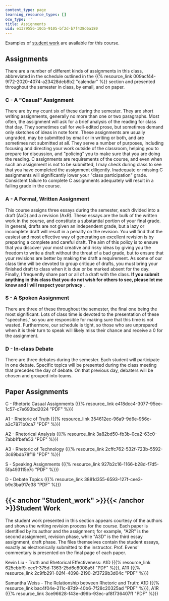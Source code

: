 ```yaml
---
content_type: page
learning_resource_types: []
ocw_type: ''
title: Assignments
uid: e1379556-10d5-9105-bf2d-b7f438d6a180
---
```


Examples of [student work](#Student_work) are available for this course.

Assignments
-----------

There are a number of different kinds of assignments in this class, abbreviated in the schedule outlined in the {{% resource_link 009acf44-9f72-2020-4074-a23428deb8b2 "calendar" %}} section and presented throughout the semester in class, by email, and on paper.

### C - A "Casual" Assignment

There are by my count six of these during the semester. They are short writing assignments, generally no more than one or two paragraphs. Most often, the assignment will ask for a brief analysis of the reading for class that day. They sometimes call for well-edited prose, but sometimes demand only sketches of ideas in note form. These assignments are usually ungraded, may be submitted by email or in writing or both, and are sometimes not submitted at all. They serve a number of purposes, including focusing and directing your work outside of the classroom, helping you to prepare for discussion, and "policing" you to make sure that you are doing the reading. C assignments are requirements of the course, and even when such an assignment is not to be submitted, I may check during class to see that you have completed the assignment diligently. Inadequate or missing C assignments will significantly lower your "class participation" grade. Consistent failure to complete C assignments adequately will result in a failing grade in the course.

### A - A Formal, Written Assignment

This course assigns three essays during the semester, each divided into a draft (AxD) and a revision (AxR). These essays are the bulk of the written work in the course, and constitute a substantial portion of your final grade. In general, drafts are not given an independent grade, but a lazy or incomplete draft will result in a penalty on the revision. You will find that the easiest and most effective way of generating an excellent revision is by preparing a complete and careful draft. The aim of this policy is to ensure that you discover your most creative and risky ideas by giving you the freedom to write a draft without the threat of a bad grade, but to ensure that your revisions are better by making the draft a requirement. As some of our class time will be devoted to group critique of drafts, you must bring your finished draft to class when it is due or be marked absent for the day. Finally, I frequently share part or all of a draft with the class. **If you submit anything in this class that you do not wish for others to see, please let me know and I will respect your privacy** .

### S - A Spoken Assignment

There are three of these throughout the semester, the final one being the most significant. Lots of class time is devoted to the presentation of these "speeches," so you are responsible for making sure that this time is not wasted. Furthermore, our schedule is tight, so those who are unprepared when it is their turn to speak will likely miss their chance and receive a 0 for the assignment.

### D - In-class Debate

There are three debates during the semester. Each student will participate in one debate. Specific topics will be presented during the class meeting that precedes the day of debate. On that previous day, debaters will be chosen and grouped into teams.

Paper Assignments
-----------------

C - Rhetoric Casual Assignments ({{% resource_link e418dcc4-3077-95ee-1c57-c7e693bd2024 "PDF" %}})

A1 - Rhetoric of Truth ({{% resource_link 354612ec-96a9-9d6e-956c-a3c7871b0ca7 "PDF" %}})

A2 - Rhetorical Analysis ({{% resource_link 3a82bd50-fb3b-0ca2-63c0-7abb1fbefe53 "PDF" %}})

A3 - Rhetoric of Technology ({{% resource_link 2cffc762-532f-723b-5592-3c69bdb78f19 "PDF" %}})

S - Speaking Assignments ({{% resource_link 927b2c16-1166-b28d-f7d5-5fa493115e7c "PDF" %}})

D - Debate Topics ({{% resource_link 3881d355-6593-127f-cee3-b9c3ba917e38 "PDF" %}})

{{< anchor "Student_work" >}}{{< /anchor >}}Student Work
--------------------------------------------------------

The student work presented in this section appears courtesy of the authors and shows the writing revision process for the course. Each paper is identified by its author and the assignment; for example, "A2R" is the second assignment, revision phase, while "A3D" is the third essay assignment, draft phase. The files themselves contain the student essays, exactly as electronically submitted to the instructor. Prof. Evens' commentary is presented on the final page of each paper.

Kevin Liu - Truth and Rhetorical Effectiveness: A1D ({{% resource_link 625cbbf9-ecc1-375d-1363-25d6c8008a5f "PDF" %}}), A1R ({{% resource_link 2c9fb291-02f4-4098-2190-2f3729b3d04c "PDF" %}})

Samantha Weiss - The Relationship between Rhetoric and Truth: A1D ({{% resource_link bac4f04e-211c-87d9-40b6-7f28c20325ad "PDF" %}}), A1R ({{% resource_link 3ce96628-f43e-d99b-93ec-af8f736407ff "PDF" %}})
